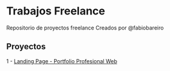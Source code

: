 # Trabajos Freelance

Repositorio de proyectos freelance Creados por @fabiobareiro

## Proyectos

1 - [Landing Page - Portfolio Profesional Web](https://fabiobareiro.github.io/freelance-landing-page/portfolio-profesional)

